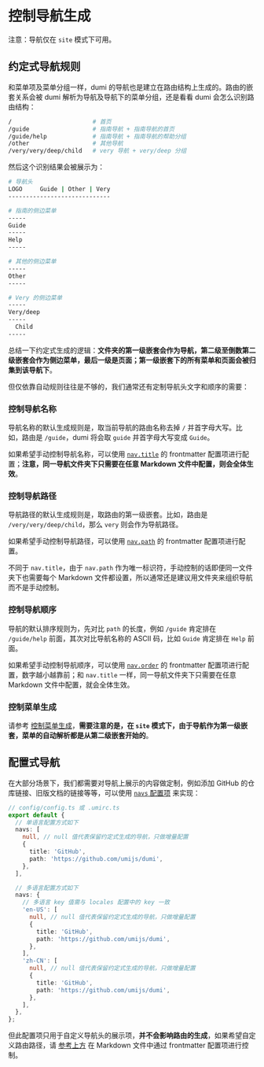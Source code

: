 # 控制导航生成

<Alert>
注意：导航仅在 <code>site</code> 模式下可用。
</Alert>

## 约定式导航规则

和菜单项及菜单分组一样，dumi 的导航也是建立在路由结构上生成的。路由的嵌套关系会被 dumi 解析为导航及导航下的菜单分组，还是看看 dumi 会怎么识别路由结构：

```bash
/                       # 首页
/guide                  # 指南导航 + 指南导航的首页
/guide/help             # 指南导航 + 指南导航的帮助分组
/other                  # 其他导航
/very/very/deep/child   # very 导航 + very/deep 分组
```

然后这个识别结果会被展示为：

```bash
# 导航头
LOGO     Guide | Other | Very
-----------------------------

# 指南的侧边菜单
-----
Guide
-----
Help
-----

# 其他的侧边菜单
-----
Other
-----

# Very 的侧边菜单
-----
Very/deep
-----
  Child
-----
```

总结一下约定式生成的逻辑：**文件夹的第一级嵌套会作为导航，第二级至倒数第二级嵌套会作为侧边菜单，最后一级是页面；第一级嵌套下的所有菜单和页面会被归集到该导航下**。

但仅依靠自动规则往往是不够的，我们通常还有定制导航头文字和顺序的需要：

### 控制导航名称

导航名称的默认生成规则是，取当前导航的路由名称去掉 `/` 并首字母大写。比如，路由是 `/guide`，dumi 将会取 `guide` 并首字母大写变成 `Guide`。

如果希望手动控制导航名称，可以使用 [`nav.title`](/zh-CN/config/frontmatter#navtitle) 的 frontmatter 配置项进行配置；**注意，同一导航文件夹下只需要在任意 Markdown 文件中配置，则会全体生效**。

### 控制导航路径

导航路径的默认生成规则是，取路由的第一级嵌套。比如，路由是 `/very/very/deep/child`，那么 `very` 则会作为导航路径。

如果希望手动控制导航路径，可以使用 [`nav.path`](/zh-CN/config/frontmatter#navpath) 的 frontmatter 配置项进行配置。

不同于 `nav.title`，由于 `nav.path` 作为唯一标识符，手动控制的话即便同一文件夹下也需要每个 Markdown 文件都设置，所以通常还是建议用文件夹来组织导航而不是手动控制。

### 控制导航顺序

导航的默认排序规则为，先对比 `path` 的长度，例如 `/guide` 肯定排在 `/guide/help` 前面，其次对比导航名称的 ASCII 码，比如 `Guide` 肯定排在 `Help` 前面。

如果希望手动控制导航顺序，可以使用 [`nav.order`](/zh-CN/config/frontmatter#navorder) 的 frontmatter 配置项进行配置，数字越小越靠前；和 `nav.title` 一样，同一导航文件夹下只需要在任意 Markdown 文件中配置，就会全体生效。

### 控制菜单生成

请参考 [控制菜单生成](/zh-CN/guide/control-menu-generate)，**需要注意的是，在 `site` 模式下，由于导航作为第一级嵌套，菜单的自动解析都是从第二级嵌套开始的**。

## 配置式导航

在大部分场景下，我们都需要对导航上展示的内容做定制，例如添加 GitHub 的仓库链接、旧版文档的链接等等，可以使用 [`navs` 配置项](/zh-CN/config#navs) 来实现：

```ts
// config/config.ts 或 .umirc.ts
export default {
  // 单语言配置方式如下
  navs: [
    null, // null 值代表保留约定式生成的导航，只做增量配置
    {
      title: 'GitHub',
      path: 'https://github.com/umijs/dumi',
    },
  ],

  // 多语言配置方式如下
  navs: {
    // 多语言 key 值需与 locales 配置中的 key 一致
    'en-US': [
      null, // null 值代表保留约定式生成的导航，只做增量配置
      {
        title: 'GitHub',
        path: 'https://github.com/umijs/dumi',
      },
    ],
    'zh-CN': [
      null, // null 值代表保留约定式生成的导航，只做增量配置
      {
        title: 'GitHub',
        path: 'https://github.com/umijs/dumi',
      },
    ],
  },
};
```

但此配置项只用于自定义导航头的展示项，**并不会影响路由的生成**，如果希望自定义路由路径，请 [参考上方](#控制导航路径) 在 Markdown 文件中通过 frontmatter 配置项进行控制。
